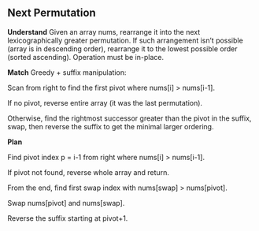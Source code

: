 ## Next Permutation
**Understand**
Given an array nums, rearrange it into the next lexicographically greater permutation. If such arrangement isn’t possible (array is in descending order), rearrange it to the lowest possible order (sorted ascending). Operation must be in-place.

**Match**
Greedy + suffix manipulation:

Scan from right to find the first pivot where nums[i] > nums[i-1].

If no pivot, reverse entire array (it was the last permutation).

Otherwise, find the rightmost successor greater than the pivot in the suffix, swap, then reverse the suffix to get the minimal larger ordering.

**Plan**

Find pivot index p = i-1 from right where nums[i] > nums[i-1].

If pivot not found, reverse whole array and return.

From the end, find first swap index with nums[swap] > nums[pivot].

Swap nums[pivot] and nums[swap].

Reverse the suffix starting at pivot+1.